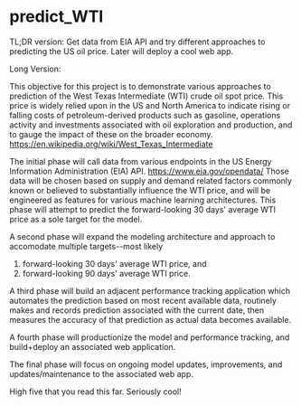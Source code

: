 # predict_WTI

TL;DR version:
Get data from EIA API and try different approaches to predicting the US oil price. Later will deploy a cool web app.


Long Version:

This objective for this project is to demonstrate various approaches to prediction of the West Texas Intermediate (WTI) crude oil spot 
price. This price is widely relied upon in the US and North America to indicate rising or falling costs of petroleum-derived products 
such as gasoline, operations activity and investments associated with oil exploration and production, and to gauge the impact of these
on the broader economy.
  https://en.wikipedia.org/wiki/West_Texas_Intermediate

The initial phase will call data from various endpoints in the US Energy Information Administration (EIA) API. 
  https://www.eia.gov/opendata/
Those data will be chosen based on supply and demand related factors commonly known or believed to substantially influence the WTI price,
and will be engineered as features for various machine learning architectures. This phase will attempt to predict the forward-looking 30 
days' average WTI price as a sole target for the model.

A second phase will expand the modeling architecture and approach to accomodate multiple targets--most likely 
  1) forward-looking 30 days' average WTI price, and 
  2) forward-looking 90 days' average WTI price.

A third phase will build an adjacent performance tracking application which automates the prediction based on most recent available data,
routinely makes and records prediction associated with the current date, then measures the accuracy of that prediction as actual data 
becomes available.

A fourth phase will productionize the model and performance tracking, and build+deploy an associated web application.

The final phase will focus on ongoing model updates, improvements, and updates/maintenance to the associated web app.

High five that you read this far. Seriously cool!
